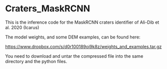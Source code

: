 # Craters_MaskRCNN
This is the inference code for the MaskRCNN craters identifier of Ali-Dib et al. 2020 (Icarus)

The model weights, and some DEM examples, can be found here: 

https://www.dropbox.com/s/d0r100189oi9k8z/weights_and_examples.tar.gz

You need to download and untar the compressed file into the same directory and the python files.
